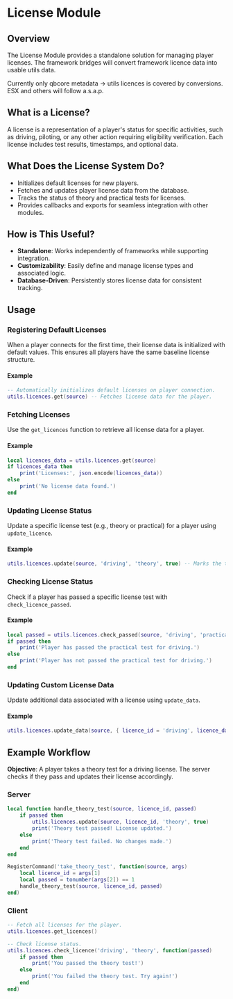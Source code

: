# License Module

## Overview

The License Module provides a standalone solution for managing player licenses. 
The framework bridges will convert framework licence data into usable utils data.

Currently only qbcore metadata -> utils licences is covered by conversions. ESX and others will follow a.s.a.p.

## What is a License?

A license is a representation of a player's status for specific activities, such as driving, piloting, or any other action requiring eligibility verification. Each license includes test results, timestamps, and optional data.

## What Does the License System Do?

- Initializes default licenses for new players.
- Fetches and updates player license data from the database.
- Tracks the status of theory and practical tests for licenses.
- Provides callbacks and exports for seamless integration with other modules.

## How is This Useful?

- **Standalone**: Works independently of frameworks while supporting integration.
- **Customizability**: Easily define and manage license types and associated logic.
- **Database-Driven**: Persistently stores license data for consistent tracking.

## Usage

### Registering Default Licenses

When a player connects for the first time, their license data is initialized with default values. This ensures all players have the same baseline license structure.

#### Example

```lua
-- Automatically initializes default licenses on player connection.
utils.licences.get(source) -- Fetches license data for the player.
```

### Fetching Licenses

Use the `get_licences` function to retrieve all license data for a player.

#### Example

```lua
local licences_data = utils.licences.get(source)
if licences_data then
    print('Licenses:', json.encode(licences_data))
else
    print('No license data found.')
end
```

### Updating License Status

Update a specific license test (e.g., theory or practical) for a player using `update_licence`.

#### Example

```lua
utils.licences.update(source, 'driving', 'theory', true) -- Marks the theory test for driving as passed.
```

### Checking License Status

Check if a player has passed a specific license test with `check_licence_passed`.

#### Example

```lua
local passed = utils.licences.check_passed(source, 'driving', 'practical')
if passed then
    print('Player has passed the practical test for driving.')
else
    print('Player has not passed the practical test for driving.')
end
```

### Updating Custom License Data

Update additional data associated with a license using `update_data`.

#### Example

```lua
utils.licences.update_data(source, { licence_id = 'driving', licence_data = { points = 5 } })
```

## Example Workflow

**Objective**: A player takes a theory test for a driving license. The server checks if they pass and updates their license accordingly.

### Server

```lua
local function handle_theory_test(source, licence_id, passed)
    if passed then
        utils.licences.update(source, licence_id, 'theory', true)
        print('Theory test passed! License updated.')
    else
        print('Theory test failed. No changes made.')
    end
end

RegisterCommand('take_theory_test', function(source, args)
    local licence_id = args[1]
    local passed = tonumber(args[2]) == 1
    handle_theory_test(source, licence_id, passed)
end)
```

### Client

```lua
-- Fetch all licenses for the player.
utils.licences.get_licences()

-- Check license status.
utils.licences.check_licence('driving', 'theory', function(passed)
    if passed then
        print('You passed the theory test!')
    else
        print('You failed the theory test. Try again!')
    end
end)
```

